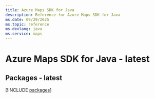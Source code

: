```yaml
---
title: Azure Maps SDK for Java
description: Reference for Azure Maps SDK for Java
ms.date: 09/29/2025
ms.topic: reference
ms.devlang: java
ms.service: maps
---
```

# Azure Maps SDK for Java - latest
## Packages - latest
[!INCLUDE [packages](maps-index.md)]